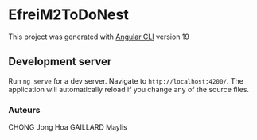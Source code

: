 # EfreiM2ToDoNest

This project was generated with [Angular CLI](https://github.com/angular/angular-cli) version 19

## Development server

Run `ng serve` for a dev server. Navigate to `http://localhost:4200/`. The application will automatically reload if you change any of the source files.

### Auteurs
CHONG Jong Hoa
GAILLARD Maylis
